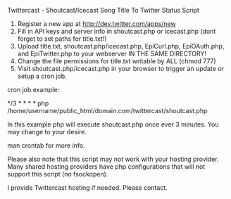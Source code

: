 Twittercast - Shoutcast/Icecast Song Title To Twitter Status Script


1. Register a new app at http://dev.twitter.com/apps/new
2. Fill in API keys and server info in shoutcast.php or icecast.php (dont forget to set paths for title.txt!)
3. Upload title.txt, shoutcast.php/icecast.php, EpiCurl.php, EpiOAuth.php, and EpiTwitter.php to your webserver IN THE SAME DIRECTORY!
4. Change the file permissions for title.txt writable by ALL (chmod 777)
5. Visit shoutcast.php/icecast.php in your browser to trigger an update or setup a cron job.

cron job example:

*/3 * * * * php /home/username/public_html/domain.com/twittercast/shoutcast.php

In this example php will execute shoutcast.php once ever 3 minutes. You may change to your desire.

man crontab for more info.

Please also note that this script may not work with your hosting provider. Many shared hosting providers have php configurations that will not support this script (no fsockopen).

I provide Twittercast hosting if needed. Please contact.

